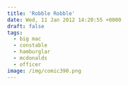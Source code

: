 ```yaml
---
title: 'Robble Robble'
date: Wed, 11 Jan 2012 14:20:55 +0000
draft: false
tags:
  - big mac
  - constable
  - hamburglar
  - mcdonalds
  - officer
image: /img/comic390.png
---
```



